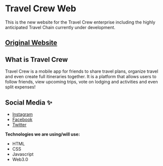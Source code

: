 # Travel Crew Web

This is the new website for the Travel Crew enterprise including the highly anticipated Travel Chain currently under development.

## [Original Website](https://www.travelcrew.app)

## What is Travel Crew
Travel Crew is a mobile app for friends to share travel plans, organize travel and even
create full itineraries together. It is a platform that allows users to follow friends,
view upcoming trips, vote on lodging and activities and even split expenses!

## Social Media ✨
- [Instagram](https://www.instagram.com/travelcrew_kt/)
- [Facebook](https://fb.me/TravelCrew.KT)
- [Twitter](https://twitter.com/TravelCrew_kt)


**Technologies we are using/will use:**

- HTML
- CSS
- Javascript
- Web3.0
